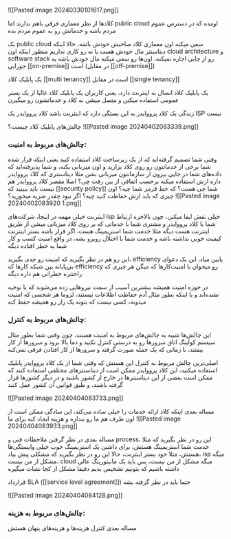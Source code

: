![[Pasted image 20240330101617.png]]

کلادها از نظر معماری فرقی باهم ندارند
اما public cloud اومده که در دسترس عموم مردم باشه و خدماتش رو به عموم مردم بده

یک public cloud سعی میکنه اون معماری کلاد صاحبش خودش باشه، حالا اینکه دیتاسنتر مال خودش هست یا نه رو کاری نداریم
منظور اینکه اون cloud architecture و software stack رو از جایی اجاره نمیکنه، اون‌ها رو سعی میکنه مال خودش باشه
یه جورایی [[on-premise]] است (در مقابل [[off-premise]])

یک پابلیک کلاد [[multi tenancy]] است در مقابل [[single tenancy]]

یک پابلیک کلاد اتصال به اینترنت دارد، یعنی کاربران یک پابلیک کلاد غالبا از یک بستر عمومی استفاده میکنن و متصل میشن به کلاد و خدماتشون رو میگیرن

زندگی یک کلاد پرووایدر به این بستگی دارد که اینترنت باشد
کلاد پرووایدر یک ISP نیست

چالش‌های پابلیک کلاد چیست؟
![[Pasted image 20240402083339.png]]


### **چالش‌های مربوط به امنیت:**
وقتی شما تصمیم گرفته‌اید که از یک زیرساخت کلاد استفاده کنید یعنی اینکه قرار شده شما برخی از خدماتتون رو روی کلاد بزارید و اون میزبانی بکنه، و شما پذیرفته‌اید که داده‌های شما در جایی بیرون از سازمانتون میزبانی بشن
مثلا دیتاسنتری که کلاد پرووایدر داره ازش استفاده میکنه برحسب اتفاقی از بین رفت چی؟ اصلا مقصر کلاد پرووایدر هم نیست
باید ببینید که [[security policy]] شما چی هست؟ که خط قرمز شما چیه؟ اون چیزی که باید ازش حفاظت کنید چیه؟ اگر نبود چقدر ضربه میخورید؟
![[Pasted image 20240402083920 1.png]]

اینترنت خیلی مهمه در اینجا، شرکت‌های isp خیلی نقش ایفا میکنن، چون بالاخره ارتباط شما با کلاد پرووایدر و مشتری شما با خدماتی که بر روی کلاد میزبانی میشن از طریق اینترنت هست دیگه
مثلا خدمت شما استریمینگ هست، اگر قرار باشه بستر اینترنت کیفیت خوبی نداشته باشه و خدمت شما با اختلال روبرو بشه، در واقع امنیت کسب و کار شما به خطر افتاده دیگه

این رو هم در نظر بگیرید که امنیت رو جدی بگیرید، efficiency پایین میاد، این یک دعوای بی‌پایانه بین شبکه‌ کارها که efficiency رو میخوان با امنیت‌کارها که میگن هر چیزی که راحتتره خطراتی هم داره دیگه

در حوزه امنیت همیشه بیشترین آسیب از سمت نیروهایی زده می‌شوند که یا توجیه نشده‌اند و یا اینکه بطور مثال آدم حفاظت اطلاعات نیستند، لزوما هر شخصی که امنیت میدونه، کسی نیست که بتونه یک راز رو همیشه حفظ کنه


### **چالش‌های مربوط به کنترل:**
این چالش‌ها شبیه به چالش‌های مربوط به امنیت هستند، چون وقتی شما بطور مثال سیستم کولینگ اتاق سرورها رو به درستی کنترل نکنید و دما بالا برود و سرورها از کار بیفتند، با زمانی که یک حمله صورت گرفته و سرورها از کار افتادن فرقی نمی‌کنه

اصلی‌ترین چالش مربوط به کنترل این هستش که وقتی شما از یک کلاد پرووایدر پابلیک استفاده میکنید، این کلاد پرووایدر ممکن است از دیتاسنترهای مختلفی استفاده کنند که ممکن است بعضی از این دیتاسنترها در خارج از کشور باشند و در دیگر کشورها قرار گرفته باشند، و طبق قوانین آن کشور عمل کنند

![[Pasted image 20240404083733.png]]

مساله بعدی اینکه کلاد ارائه خدمات را خیلی ساده می‌کند، این سادگی ممکن است از اون طرف هم ما رو بندازه و هزینه ایجاد کنه برای ما
![[Pasted image 20240404083933.png]]


مساله بعدی در نظر گرفتن ملاحظات فنی و process، این رو در نظر بگیرید که مثلا خدمت شما استریمینگ هستش، برای داشتن یک استریمینگ خوب خیلی وابستگی‌ها هستش، مثلا خود بستر اینترنت، حالا این رو در نظر بگیرید که مشکلی پیش بیاد، isp میگه مشکل از من نیست، cloud میگه مشکل از من نیست، پس باید یک مانیتورینگ عالی داشته باشیم که بتونیم تشخیص بدیم دقیقا مشکل از کجا نشات میگیره

قرارداد SLA ([[service level agreement]]) حتما باید در نظر گرفته بشه

![[Pasted image 20240404084128.png]]


### **چالش‌های مربوط به هزینه:**
مساله بعدی کنترل هزینه‌ها و هزینه‌های پنهان هستش

